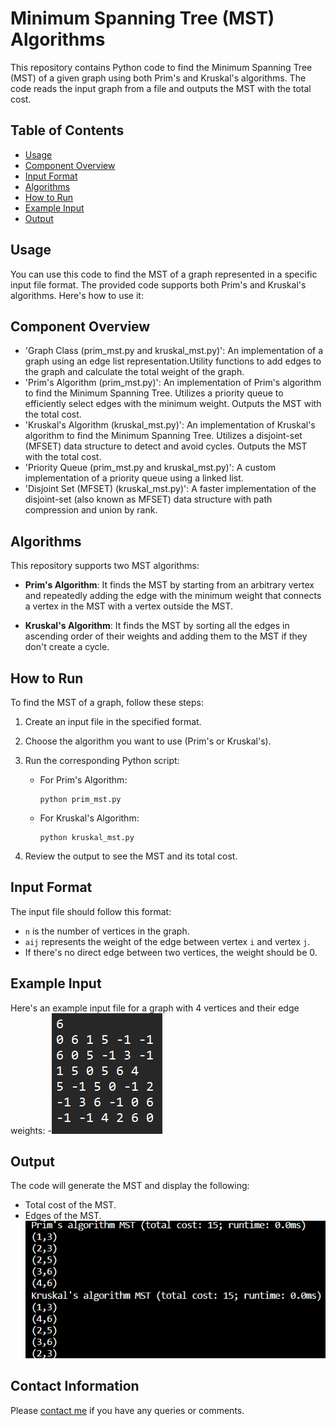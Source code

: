 # Minimum Spanning Tree (MST) Algorithms

This repository contains Python code to find the Minimum Spanning Tree (MST) of a given graph using both Prim's and Kruskal's algorithms. The code reads the input graph from a file and outputs the MST with the total cost.


## Table of Contents

- [Usage](#usage)
- [Component Overview](#component-overview)
- [Input Format](#input-format)
- [Algorithms](#algorithms)
- [How to Run](#how-to-run)
- [Example Input](#example-input)
- [Output](#output)


## Usage

You can use this code to find the MST of a graph represented in a specific input file format. The provided code supports both Prim's and Kruskal's algorithms. Here's how to use it:


## Component Overview

- 'Graph Class (prim_mst.py and kruskal_mst.py)': An implementation of a graph using an edge list representation.Utility functions to add edges to the graph and calculate the total weight of the graph.
- 'Prim's Algorithm (prim_mst.py)': An implementation of Prim's algorithm to find the Minimum Spanning Tree. 
Utilizes a priority queue to efficiently select edges with the minimum weight.
Outputs the MST with the total cost.
- 'Kruskal's Algorithm (kruskal_mst.py)': An implementation of Kruskal's algorithm to find the Minimum Spanning Tree.
Utilizes a disjoint-set (MFSET) data structure to detect and avoid cycles.
Outputs the MST with the total cost.
- 'Priority Queue (prim_mst.py and kruskal_mst.py)': A custom implementation of a priority queue using a linked list.
- 'Disjoint Set (MFSET) (kruskal_mst.py)': A faster implementation of the disjoint-set (also known as MFSET) data structure with path compression and union by rank.


## Algorithms

This repository supports two MST algorithms:

- **Prim's Algorithm**: It finds the MST by starting from an arbitrary vertex and repeatedly adding the edge with the minimum weight that connects a vertex in the MST with a vertex outside the MST.

- **Kruskal's Algorithm**: It finds the MST by sorting all the edges in ascending order of their weights and adding them to the MST if they don't create a cycle.


## How to Run

To find the MST of a graph, follow these steps:

1. Create an input file in the specified format.
2. Choose the algorithm you want to use (Prim's or Kruskal's).
3. Run the corresponding Python script:

   - For Prim's Algorithm:
     ```
     python prim_mst.py
     ```

   - For Kruskal's Algorithm:
     ```
     python kruskal_mst.py
     ```

4. Review the output to see the MST and its total cost.


## Input Format

The input file should follow this format:

- `n` is the number of vertices in the graph.
- `aij` represents the weight of the edge between vertex `i` and vertex `j`.
- If there's no direct edge between two vertices, the weight should be 0.


## Example Input

Here's an example input file for a graph with 4 vertices and their edge weights:
-![Alt text](input.png)


## Output

The code will generate the MST and display the following:

- Total cost of the MST.
- Edges of the MST.
![Alt text](output.png)


## Contact Information

Please [contact me](mailto:luckyharrysingh@gmail.com) if you have any queries or comments.
